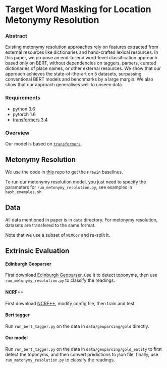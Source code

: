 # Target Word Masking for Location Metonymy Resolution

### Abstract
 Existing metonymy resolution approaches rely on features extracted
  from external resources like dictionaries and hand-crafted lexical
  resources.  In this paper, we propose an end-to-end word-level
  classification approach based only on BERT, without dependencies on
  taggers, parsers, curated dictionaries of place names, or other
  external resources. We show that our approach achieves the
  state-of-the-art on 5 datasets, surpassing conventional BERT models
  and benchmarks by a large margin. We also show that our approach
  generalises well to unseen data.

### Requirements

- python 3.6
- pytorch 1.6
- [transformers 3.4](https://github.com/huggingface/transformers)

### Overview

Our model is based on [`transformers`](https://github.com/huggingface/transformers).

## Metonymy Resolution

We use the code in [this](https://github.com/nlpAThits/WiMCor) repo to get the `Prewin` baselines.

To run our metonymy resolution model, you just need to specify the parameters for `run_metonymy_resolution.py`, see examples in `bash_examples.sh`


## Data

All data mentioned in paper is in `data` directory. For metonymy resolution, datasets are transfered to the same format. 

Note that we use a subset of `WiMCor` and re-split it. 

## Extrinsic Evaluation

#### Edinburgh Geoparser
First download [Edinburgh Geoparser](https://www.ltg.ed.ac.uk/software/geoparser/), use it to detect toponyms, then use `run_metonymy_resolution.py` to classify the readings.

#### NCRF++ 
First download [NCRF++](https://github.com/jiesutd/NCRFpp), modify config file, then train and test.

#### Bert tagger
Run `run_bert_tagger.py` on the data in `data/geoparsing/gold` directly.

#### Our model
Run `run_bert_tagger.py` on the data in `data/geoparsing/gold_entity` to first detect the toponyms, and then convert predictions to json file, finally, use `run_metonymy_resolution.py` to classify the readings.

